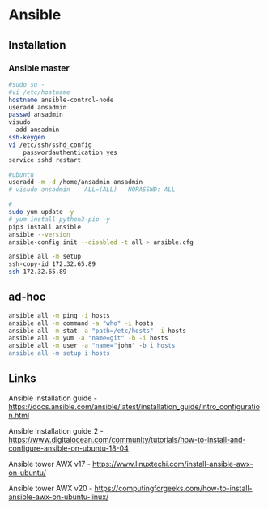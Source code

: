 # Ansible

## Installation

### Ansible master

```bash
#sudo su -
#vi /etc/hostname 
hostname ansible-control-node
useradd ansadmin
passwd ansadmin
visudo
  add ansadmin
ssh-keygen
vi /etc/ssh/sshd_config
    passwordauthentication yes
service sshd restart

#ubuntu
useradd -m -d /home/ansadmin ansadmin
# visudo ansadmin    ALL=(ALL)   NOPASSWD: ALL

#
sudo yum update -y
# yum install python3-pip -y
pip3 install ansible
ansible --version
ansible-config init --disabled -t all > ansible.cfg

ansible all -m setup
ssh-copy-id 172.32.65.89
ssh 172.32.65.89
```

## ad-hoc

```bash
ansible all -m ping -i hosts
ansible all -m command -a "who" -i hosts
ansible all -m stat -a "path=/etc/hosts" -i hosts
ansible all -m yum -a "name=git" -b -i hosts
ansible all -m user -a "name="john" -b i hosts
ansible all -m setup i hosts
```

## Links

Ansible installation guide - <https://docs.ansible.com/ansible/latest/installation_guide/intro_configuration.html>

Ansible installation guide 2 - <https://www.digitalocean.com/community/tutorials/how-to-install-and-configure-ansible-on-ubuntu-18-04>

Ansible tower AWX v17 - <https://www.linuxtechi.com/install-ansible-awx-on-ubuntu/>

Ansible tower AWX v20 - <https://computingforgeeks.com/how-to-install-ansible-awx-on-ubuntu-linux/>
